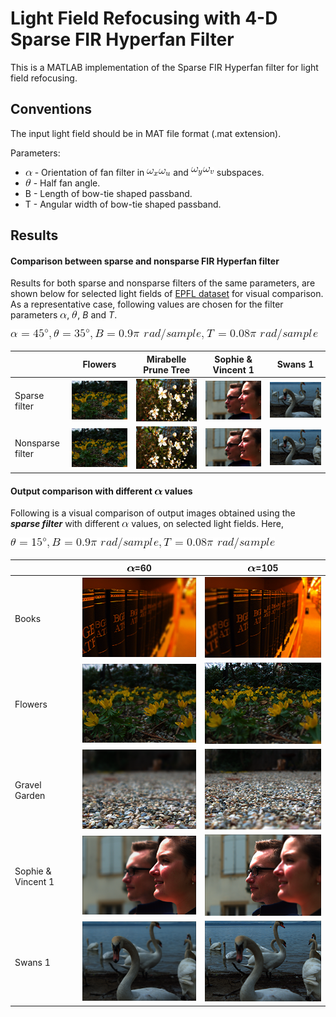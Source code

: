 # Light Field Refocusing with 4-D Sparse FIR Hyperfan Filter
This is a MATLAB implementation of the Sparse FIR Hyperfan filter for light field refocusing.

## Conventions
The input light field should be in MAT file format (.mat extension). 

Parameters:
- ![](docs/Images/alpha.gif) - Orientation of fan filter in ![](docs/Images/xu.gif) and ![](docs/Images/yv.gif) subspaces.
- ![](docs/Images/theta.gif) - Half fan angle.
- B - Length of bow-tie shaped passband.
- T - Angular width of bow-tie shaped passband.

## Results
#### Comparison between sparse and nonsparse FIR Hyperfan filter

Results for both sparse and nonsparse filters of the same parameters, are shown below for selected light fields of [EPFL dataset](https://mmspg.epfl.ch/EPFL-light-field-image-dataset) for visual comparison. As a representative case, following values are chosen for the filter parameters ![](docs/Images/alpha.gif), ![](docs/Images/theta.gif), *B* and *T*. 

![val1](docs/Images/val1.gif)

 | | Flowers | Mirabelle Prune Tree | Sophie & Vincent 1 | Swans 1|
| --- | --- | --- | --- | --- |
|Sparse filter| <img src="docs/Images/F_35_45.png" width="300" > | <img src="docs/Images/MPT_35_45.png" width="300" > | <img src="docs/Images/Sophie_&_Vincent_1_35_45.png" width="300" > | <img src="docs/Images/Swans_1_35_45.png" width="300" > |
|Nonsparse filter| <img src="docs/Images/F_35_45_ht.png" width="300" > | <img src="docs/Images/MPT_35_45_ht.png" width="300" > | <img src="docs/Images/Sophie_&_Vincent_1_35_45_ht.png" width="300" > | <img src="docs/Images/Swans_1_35_45_ht.png" width="300" > |

#### Output comparison with different ![](docs/Images/bold_alpha.gif) values

Following is a visual comparison of output images obtained using the ***sparse filter*** with different ![](docs/Images/alpha.gif) values, on selected light fields. Here,

![](docs/Images/vary_alpha.gif)

| | ![](docs/Images/bold_alpha.gif)=60 | ![](docs/Images/bold_alpha.gif)=105 |
| --- | --- | --- |
| Books | <img src="docs/Images/Books_15_60_ht.png" width="300" > | <img src="docs/Images/Books_15_105_ht.png" width="300" > |
| Flowers | <img src="docs/Images/F_15_60_ht.png" width="300" > | <img src="docs/Images/F_15_105_ht.png" width="300" > |
| Gravel Garden | <img src="docs/Images/GG_15_60_ht.png" width="300" > | <img src="docs/Images/GG_15_105_ht.png" width="300" > |
| Sophie & Vincent 1 | <img src="docs/Images/Sophie_&_Vincent_1_15_60_ht.png" width="300" > | <img src="docs/Images/Sophie_&_Vincent_1_15_105_ht.png" width="300" > |
| Swans 1 | <img src="docs/Images/Swans_1_15_60_ht.png" width="300" > | <img src="docs/Images/Swans_1_15_105_ht.png" width="300" > |

